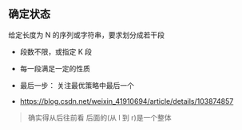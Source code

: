 ## 确定状态

给定长度为 N 的序列或字符串，要求划分成若干段

- 段数不限，或指定 K 段
- 每一段满足一定的性质

- 最后一步： 关注最优策略中最后一个

- https://blog.csdn.net/weixin_41910694/article/details/103874857

> 确实得从后往前看 后面的(从 l 到 r)是一个整体
